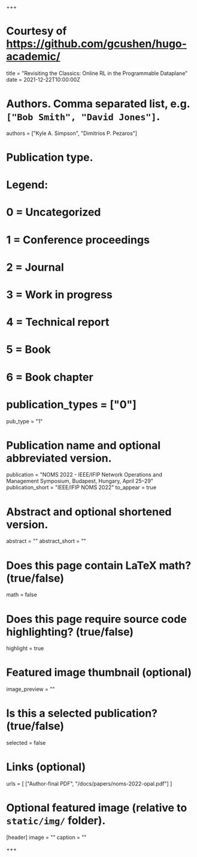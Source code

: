 +++

# Courtesy of https://github.com/gcushen/hugo-academic/

title = "Revisiting the Classics: Online RL in the Programmable Dataplane"
date = 2021-12-22T10:00:00Z

# Authors. Comma separated list, e.g. `["Bob Smith", "David Jones"]`.
authors = ["Kyle A. Simpson", "Dimitrios P. Pezaros"]

# Publication type.
# Legend:
# 0 = Uncategorized
# 1 = Conference proceedings
# 2 = Journal
# 3 = Work in progress
# 4 = Technical report
# 5 = Book
# 6 = Book chapter
# publication_types = ["0"]
pub_type = "1"

# Publication name and optional abbreviated version.
publication = "NOMS 2022 - IEEE/IFIP Network Operations and Management Symposium, Budapest, Hungary, April 25–29"
publication_short = "IEEE/IFIP NOMS 2022"
to_appear = true

# Abstract and optional shortened version.
abstract = ""
abstract_short = ""

# Does this page contain LaTeX math? (true/false)
math = false

# Does this page require source code highlighting? (true/false)
highlight = true

# Featured image thumbnail (optional)
image_preview = ""

# Is this a selected publication? (true/false)
selected = false

# Links (optional)
urls = [
	["Author-final PDF", "/docs/papers/noms-2022-opal.pdf"]
]

# Optional featured image (relative to `static/img/` folder).
[header]
image = ""
caption = ""

+++